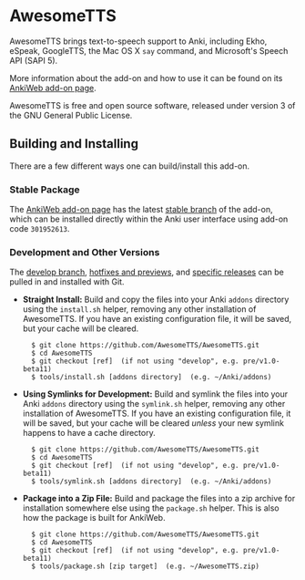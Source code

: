 # AwesomeTTS

AwesomeTTS brings text-to-speech support to Anki, including Ekho, eSpeak,
GoogleTTS, the Mac OS X `say` command, and Microsoft's Speech API (SAPI 5).

More information about the add-on and how to use it can be found on its
[AnkiWeb add-on page](https://ankiweb.net/shared/info/301952613).

AwesomeTTS is free and open source software, released under version 3 of the
GNU General Public License.

## Building and Installing

There are a few different ways one can build/install this add-on.

### Stable Package

The [AnkiWeb add-on page](https://ankiweb.net/shared/info/301952613) has the
latest [stable branch](https://github.com/AwesomeTTS/AwesomeTTS/tree/stable)
of the add-on, which can be installed directly within the Anki user interface
using add-on code `301952613`.

### Development and Other Versions

The [develop branch](https://github.com/AwesomeTTS/AwesomeTTS/tree/develop),
[hotfixes and previews](https://github.com/AwesomeTTS/AwesomeTTS/branches),
and [specific releases](https://github.com/AwesomeTTS/AwesomeTTS/releases) can
be pulled in and installed with Git.

- **Straight Install:**
  Build and copy the files into your Anki `addons` directory using the
  `install.sh` helper, removing any other installation of AwesomeTTS. If you
  have an existing configuration file, it will be saved, but your cache will
  be cleared.

        $ git clone https://github.com/AwesomeTTS/AwesomeTTS.git
        $ cd AwesomeTTS
        $ git checkout [ref]  (if not using "develop", e.g. pre/v1.0-beta11)
        $ tools/install.sh [addons directory]  (e.g. ~/Anki/addons)

- **Using Symlinks for Development:**
  Build and symlink the files into your Anki `addons` directory using the
  `symlink.sh` helper, removing any other installation of AwesomeTTS. If you
  have an existing configuration file, it will be saved, but your cache will
  be cleared _unless_ your new symlink happens to have a cache directory.

        $ git clone https://github.com/AwesomeTTS/AwesomeTTS.git
        $ cd AwesomeTTS
        $ git checkout [ref]  (if not using "develop", e.g. pre/v1.0-beta11)
        $ tools/symlink.sh [addons directory]  (e.g. ~/Anki/addons)

- **Package into a Zip File:**
  Build and package the files into a zip archive for installation somewhere
  else using the `package.sh` helper. This is also how the package is built
  for AnkiWeb.

        $ git clone https://github.com/AwesomeTTS/AwesomeTTS.git
        $ cd AwesomeTTS
        $ git checkout [ref]  (if not using "develop", e.g. pre/v1.0-beta11)
        $ tools/package.sh [zip target]  (e.g. ~/AwesomeTTS.zip)
